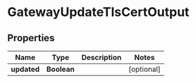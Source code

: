 

# GatewayUpdateTlsCertOutput


## Properties

Name | Type | Description | Notes
------------ | ------------- | ------------- | -------------
**updated** | **Boolean** |  |  [optional]



